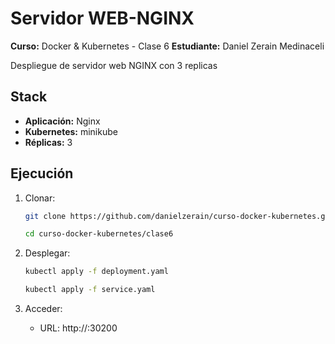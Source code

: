 # Servidor WEB-NGINX

**Curso:** Docker & Kubernetes - Clase 6
**Estudiante:** Daniel Zerain Medinaceli

Despliegue de servidor web NGINX con 3 replicas

## Stack

- **Aplicación:** Nginx 
- **Kubernetes:** minikube
- **Réplicas:** 3


## Ejecución

1. Clonar:
   ```bash
   git clone https://github.com/danielzerain/curso-docker-kubernetes.git
   
   cd curso-docker-kubernetes/clase6
   ```

2. Desplegar:
   ```bash
   kubectl apply -f deployment.yaml

   kubectl apply -f service.yaml
   ```

3. Acceder:
   - URL: http://<MINIKUBE-IP>:30200